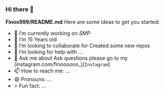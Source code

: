 ### Hi there 👋

 **Finox999/README.md** 
Here are some ideas to get you started:

- 🔭 I’m currently working on *SMP*
- 🌱 I’m 15 Years old
- 👯 I’m looking to collaborate for Created some new repos
- 🤔 I’m looking for help with ...
- 💬 Ask me about Ask questions please go to my (instagram.com/finoooooo_)[`Instagram`]
- 📫 How to reach me: ...
- 😄 Pronouns: ...
- ⚡ Fun fact: ...



